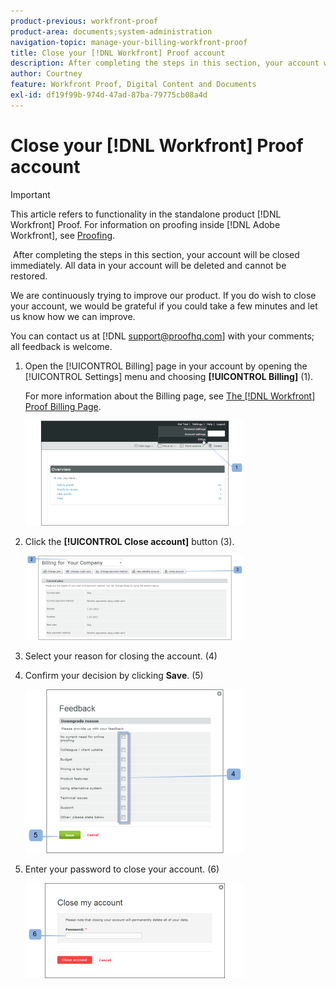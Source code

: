 ```yaml
---
product-previous: workfront-proof
product-area: documents;system-administration
navigation-topic: manage-your-billing-workfront-proof
title: Close your [!DNL Workfront] Proof account
description: After completing the steps in this section, your account will be closed immediately. All data in your account will be deleted and cannot be restored.
author: Courtney
feature: Workfront Proof, Digital Content and Documents
exl-id: df19f99b-974d-47ad-87ba-79775cb08a4d
---
```

# Close your [!DNL Workfront] Proof account

>[!IMPORTANT]
>
>This article refers to functionality in the standalone product [!DNL Workfront] Proof. For information on proofing inside [!DNL Adobe Workfront], see [Proofing](../../../review-and-approve-work/proofing/proofing.md).

&nbsp;After completing the steps in this section, your account will be closed immediately. All data in your account will be deleted and cannot be restored.

We are continuously trying to improve our product. If you do wish to close your account, we would be grateful if you could take a few minutes and let us know how we can improve.

You can contact us at [!DNL support@proofhq.com] with your comments; all feedback is welcome.

1. Open the [!UICONTROL Billing] page in your account by opening the [!UICONTROL Settings] menu and choosing **[!UICONTROL Billing]** (1).

   For more information about the Billing page, see [The [!DNL Workfront] Proof Billing Page](../../../workfront-proof/wp-billingsettings/manage-your-billing/wp-billing-page.md).

   ![](assets/upgradesdowngrades-billing-settings-350x168.png)

1. Click the **[!UICONTROL Close account]** button (3).

   ![Billing_-_close_your_account.png](assets/billing---close-your-account-350x135.png)

1. Select your reason for closing the account. (4)
1. Confirm your decision by clicking **Save**. (5)

   ![Close_Account_-_pop-up.png](assets/close-account---pop-up-350x262.png)

1. Enter your password to close your account. (6)

   ![Close_Account_-_password_pop-up.png](assets/close-account---password-pop-up-350x152.png)
